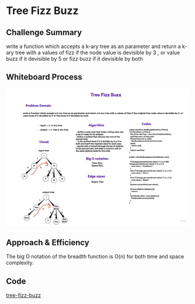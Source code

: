 # Tree Fizz Buzz

## Challenge Summary
write a function which accepts a k-ary tree as an parameter and return a k-ary tree with a values of fizz if the node value is devisible by 3 , or value buzz if it devisible by 5 or fizz buzz if it devisible by both

## Whiteboard Process
![tree-fizz-buzz](/java/code_challenges/tree-fizz-buzz/assets/tree-fizz-buzz.jpg)

## Approach & Efficiency
The big O notation of the breadth function is O(n) for both time and space complexity.

## Code
[tree-fizz-buzz](../java/code_challenges/trees/lib/src/main/java/trees/structure)